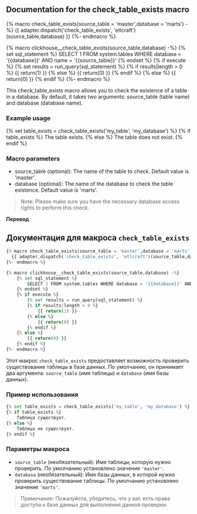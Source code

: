 ## Documentation for the check_table_exists macro
{% macro check_table_exists(source_table = 'master',database = 'marts') -%}
  {{ adapter.dispatch('check_table_exists', 'etlcraft')(source_table,database) }}
{%- endmacro %}

{% macro clickhouse__check_table_exists(source_table,database) -%}
    {% set sql_statement %}
        SELECT 1 FROM system.tables WHERE database = '{{database}}' AND name = '{{source_table}}'
    {% endset %}
    {% if execute %}
        {% set results = run_query(sql_statement) %}
        {% if results|length > 0 %}
            {{ return(1) }}
        {% else %}
            {{ return(0) }}
        {% endif %}
    {% else %}
        {{ return(0) }}
    {% endif %}
{%- endmacro %}

This check_table_exists macro allows you to check the existence of a table in a database. By default, it takes two arguments: source_table (table name) and database (database name).

### Example usage

{% set table_exists = check_table_exists('my_table', 'my_database') %}
{% if table_exists %}
    The table exists.
{% else %}
    The table does not exist.
{% endif %}

### Macro parameters

- source_table (optional): The name of the table to check. Default value is 'master'.
- database (optional): The name of the database to check the table existence. Default value is 'marts'.
> Note: Please make sure you have the necessary database access rights to perform this check.


**Перевод**
 
## Документация для макроса `check_table_exists`

```python
{% macro check_table_exists(source_table = 'master',database = 'marts') -%}
  {{ adapter.dispatch('check_table_exists', 'etlcraft')(source_table,database) }}
{%- endmacro %}

```

```python
{% macro clickhouse__check_table_exists(source_table,database) -%}
    {% set sql_statement %}
        SELECT 1 FROM system.tables WHERE database = '{{database}}' AND name = '{{source_table}}'
    {% endset %}
    {% if execute %}
        {% set results = run_query(sql_statement) %}
        {% if results|length > 0 %}
            {{ return(1) }}
        {% else %}
            {{ return(0) }}
        {% endif %}
    {% else %}
        {{ return(0) }}
    {% endif %}
{%- endmacro %}

```

Этот макрос `check_table_exists` предоставляет возможность проверить существование таблицы в базе данных. По умолчанию, он принимает два аргумента: `source_table` (имя таблицы) и `database` (имя базы данных).

### Пример использования

```python
{% set table_exists = check_table_exists('my_table', 'my_database') %}
{% if table_exists %}
    Таблица существует.
{% else %}
    Таблица не существует.
{% endif %}

```

### Параметры макроса

- `source_table` (необязательный): Имя таблицы, которую нужно проверить. По умолчанию установлено значение `'master'`.
- `database` (необязательный): Имя базы данных, в которой нужно проверить существование таблицы. По умолчанию установлено значение `'marts'`.

> Примечание: Пожалуйста, убедитесь, что у вас есть права доступа к базе данных для выполнения данной проверки.
>